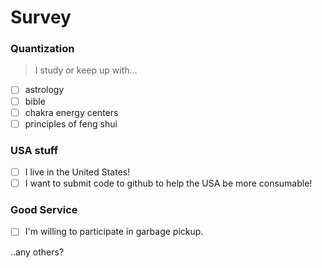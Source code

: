 # Survey

### Quantization
> I study or keep up with...
- [ ] astrology
- [ ] bible
- [ ] chakra energy centers
- [ ] principles of feng shui

### USA stuff
- [ ] I live in the United States!
- [ ] I want to submit code to github to help the USA be more consumable!

### Good Service
- [ ] I'm willing to participate in garbage pickup.

..any others?

